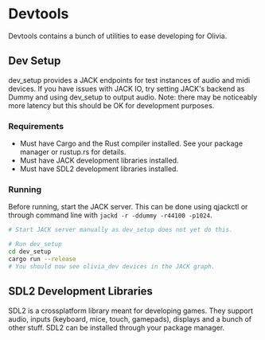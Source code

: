 # Devtools

Devtools contains a bunch of utilities to ease developing for Olivia.

## Dev Setup

dev_setup provides a JACK endpoints for test instances of audio and midi
devices. If you have issues with JACK IO, try setting JACK's backend as Dummy
and using dev_setup to output audio. Note: there may be noticeably more latency
but this should be OK for development purposes.

### Requirements

- Must have Cargo and the Rust compiler installed. See your package manager or
    rustup.rs for details.
- Must have JACK development libraries installed.
- Must have SDL2 development libraries installed.

### Running

Before running, start the JACK server. This can be done using qjackctl or
through command line with `jackd -r -ddummy -r44100 -p1024`.

```bash
# Start JACK server manually as dev_setup does not yet do this.

# Run dev_setup
cd dev_setup
cargo run --release
# You should now see olivia_dev devices in the JACK graph.
```

## SDL2 Development Libraries

SDL2 is a crossplatform library meant for developing games. They support audio,
inputs (keyboard, mice, touch, gamepads), displays and a bunch of other stuff.
SDL2 can be installed through your package manager.

